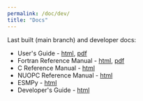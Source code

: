 ```yaml
---
permalink: /doc/dev/
title: "Docs"
---
```


Last built (main branch) and developer docs:
* User's Guide - [html](/dev_docs/ESMF_usrdoc/), [pdf]()
* Fortran Reference Manual - [html](/dev_docs/ESMF_refdoc/), [pdf]()
* C Reference Manual - [html](/dev_docs/ESMC_crefdoc/)
* NUOPC Reference Manual - [html](/dev_docs/NUOPC_refdoc/)
* ESMPy - [html](/dev_docs/esmpy/doc/esmpy_doc/html/) 
* Developer's Guide - [html](/dev_docs/dev_guide/dev_guide/)

